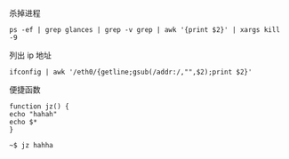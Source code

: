 杀掉进程
```
ps -ef | grep glances | grep -v grep | awk '{print $2}' | xargs kill -9
```

列出 ip 地址
```
ifconfig | awk '/eth0/{getline;gsub(/addr:/,"",$2);print $2}'
```

便捷函数
```
function jz() {
echo "hahah"
echo $*
}

~$ jz hahha
```
